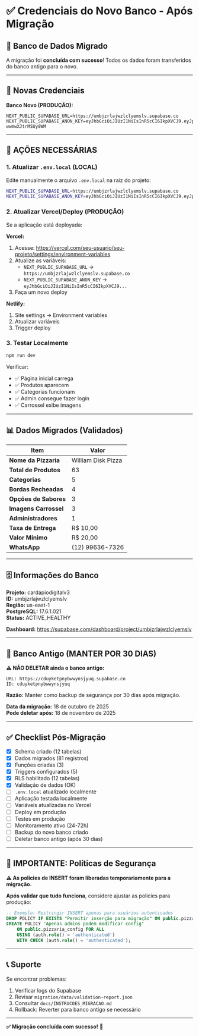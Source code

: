 # ✅ Credenciais do Novo Banco - Após Migração

## 🎯 Banco de Dados Migrado

A migração foi **concluída com sucesso**! Todos os dados foram transferidos do banco antigo para o novo.

---

## 🔑 Novas Credenciais

**Banco Novo (PRODUÇÃO):**

```
NEXT_PUBLIC_SUPABASE_URL=https://umbjzrlajwzlclyemslv.supabase.co
NEXT_PUBLIC_SUPABASE_ANON_KEY=eyJhbGciOiJIUzI1NiIsInR5cCI6IkpXVCJ9.eyJpc3MiOiJzdXBhYmFzZSIsInJlZiI6InVtYmp6cmxhand6bGNseWVtc2x2Iiwicm9sZSI6ImFub24iLCJpYXQiOjE3NjA3NTM2OTAsImV4cCI6MjA3NjMyOTY5MH0.-7ydsHkpdmUDFOULPQYumdjluig-wwmwXJtrMSUy8WM
```

---

## 📝 AÇÕES NECESSÁRIAS

### 1. Atualizar `.env.local` (LOCAL)

Edite manualmente o arquivo `.env.local` na raiz do projeto:

```bash
NEXT_PUBLIC_SUPABASE_URL=https://umbjzrlajwzlclyemslv.supabase.co
NEXT_PUBLIC_SUPABASE_ANON_KEY=eyJhbGciOiJIUzI1NiIsInR5cCI6IkpXVCJ9.eyJpc3MiOiJzdXBhYmFzZSIsInJlZiI6InVtYmp6cmxhand6bGNseWVtc2x2Iiwicm9sZSI6ImFub24iLCJpYXQiOjE3NjA3NTM2OTAsImV4cCI6MjA3NjMyOTY5MH0.-7ydsHkpdmUDFOULPQYumdjluig-wwmwXJtrMSUy8WM
```

### 2. Atualizar Vercel/Deploy (PRODUÇÃO)

Se a aplicação está deployada:

**Vercel:**
1. Acesse: https://vercel.com/seu-usuario/seu-projeto/settings/environment-variables
2. Atualize as variáveis:
   - `NEXT_PUBLIC_SUPABASE_URL` → `https://umbjzrlajwzlclyemslv.supabase.co`
   - `NEXT_PUBLIC_SUPABASE_ANON_KEY` → `eyJhbGciOiJIUzI1NiIsInR5cCI6IkpXVCJ9...`
3. Faça um novo deploy

**Netlify:**
1. Site settings → Environment variables
2. Atualizar variáveis
3. Trigger deploy

### 3. Testar Localmente

```bash
npm run dev
```

Verificar:
- ✅ Página inicial carrega
- ✅ Produtos aparecem
- ✅ Categorias funcionam
- ✅ Admin consegue fazer login
- ✅ Carrossel exibe imagens

---

## 📊 Dados Migrados (Validados)

| Item | Valor |
|------|-------|
| **Nome da Pizzaria** | William Disk Pizza |
| **Total de Produtos** | 63 |
| **Categorias** | 5 |
| **Bordas Recheadas** | 4 |
| **Opções de Sabores** | 3 |
| **Imagens Carrossel** | 3 |
| **Administradores** | 1 |
| **Taxa de Entrega** | R$ 10,00 |
| **Valor Mínimo** | R$ 20,00 |
| **WhatsApp** | (12) 99636-7326 |

---

## 🗄️ Informações do Banco

**Projeto:** cardapiodigitalv3  
**ID:** umbjzrlajwzlclyemslv  
**Região:** us-east-1  
**PostgreSQL:** 17.6.1.021  
**Status:** ACTIVE_HEALTHY

**Dashboard:** https://supabase.com/dashboard/project/umbjzrlajwzlclyemslv

---

## 🔐 Banco Antigo (MANTER POR 30 DIAS)

**⚠️ NÃO DELETAR ainda o banco antigo:**

```
URL: https://cduyketpnybwwynsjyuq.supabase.co
ID: cduyketpnybwwynsjyuq
```

**Razão:** Manter como backup de segurança por 30 dias após migração.

**Data da migração:** 18 de outubro de 2025  
**Pode deletar após:** 18 de novembro de 2025

---

## ✅ Checklist Pós-Migração

- [x] Schema criado (12 tabelas)
- [x] Dados migrados (81 registros)
- [x] Funções criadas (3)
- [x] Triggers configurados (5)
- [x] RLS habilitado (12 tabelas)
- [x] Validação de dados (OK)
- [ ] `.env.local` atualizado localmente
- [ ] Aplicação testada localmente
- [ ] Variáveis atualizadas no Vercel
- [ ] Deploy em produção
- [ ] Testes em produção
- [ ] Monitoramento ativo (24-72h)
- [ ] Backup do novo banco criado
- [ ] Deletar banco antigo (após 30 dias)

---

## 🚨 IMPORTANTE: Políticas de Segurança

**⚠️ As policies de INSERT foram liberadas temporariamente para a migração.**

**Após validar que tudo funciona**, considere ajustar as policies para produção:

```sql
-- Exemplo: Restringir INSERT apenas para usuários autenticados
DROP POLICY IF EXISTS "Permitir inserção para migração" ON public.pizzaria_config;
CREATE POLICY "Apenas admins podem modificar config"
    ON public.pizzaria_config FOR ALL
    USING (auth.role() = 'authenticated')
    WITH CHECK (auth.role() = 'authenticated');
```

---

## 📞 Suporte

Se encontrar problemas:

1. Verificar logs do Supabase
2. Revisar `migration/data/validation-report.json`
3. Consultar `docs/INSTRUCOES_MIGRACAO.md`
4. Rollback: Reverter para banco antigo se necessário

---

**✅ Migração concluída com sucesso!** 🎉
